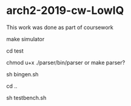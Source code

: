# arch2-2019-cw-LowIQ
This work was done as part of coursework

make simulator

cd test

chmod u+x ./parser/bin/parser or make parser?

sh bingen.sh

cd ..

sh testbench.sh
